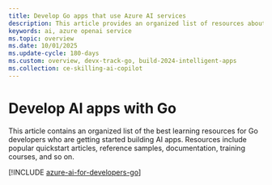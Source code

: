 ```yaml
---
title: Develop Go apps that use Azure AI services
description: This article provides an organized list of resources about Azure AI scenarios for Go developers, including documentation and code samples.
keywords: ai, azure openai service
ms.topic: overview
ms.date: 10/01/2025
ms.update-cycle: 180-days
ms.custom: overview, devx-track-go, build-2024-intelligent-apps
ms.collection: ce-skilling-ai-copilot
---
```


# Develop AI apps with Go

This article contains an organized list of the best learning resources for Go developers who are getting started building AI apps. Resources include popular quickstart articles, reference samples, documentation, training courses, and so on.

[!INCLUDE [azure-ai-for-developers-go](../ai/includes/azure-ai-for-developers-go.md)]
